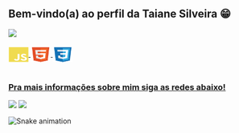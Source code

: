 ## Bem-vindo(a) ao perfil da Taiane Silveira 😁

 <div>
   <a href="https://github.com/Tataxy">
   <img height="180em" src="https://github-readme-stats.vercel.app/api/top-langs/?username=Tataxy&layout=compact&langs_count=6&theme=tokyonight"/>

</div>
<div style="display: inline_block"><br>
  <img align="center" alt="Js" height="30" width="40" src="https://raw.githubusercontent.com/devicons/devicon/master/icons/javascript/javascript-plain.svg">
  <img align="center" alt="HTML" height="30" width="40" src="https://raw.githubusercontent.com/devicons/devicon/master/icons/html5/html5-original.svg">
  <img align="center" alt="CSS" height="30" width="40" src="https://raw.githubusercontent.com/devicons/devicon/master/icons/css3/css3-original.svg">
</div>
 
 <br>
 
  ### Pra mais informações sobre mim siga as redes abaixo!
 
<div> 
  <a href = "mailto:taianesilveiracunhasantos@gmail.com"><img src="https://img.shields.io/badge/-Gmail-%23333?style=for-the-badge&logo=gmail&logoColor=white" target="_blank"></a>
  <a href="https://www.linkedin.com/in/taiane-silveira-733861211/" target="_blank"><img src="https://img.shields.io/badge/-LinkedIn-%230077B5?style=for-the-badge&logo=linkedin&logoColor=white" target="_blank"></a> 
 
  ![Snake animation](https://github.com/Tataxy/Tataxy/blob/output/github-contribution-grid-snake.svg)

</div>
